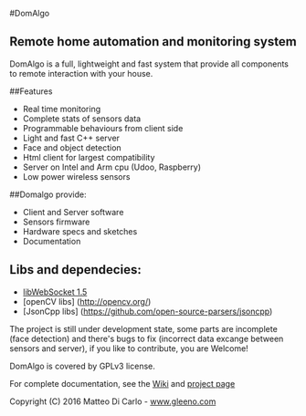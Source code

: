#DomAlgo
## Remote home automation and monitoring system

DomAlgo is a full, lightweight and fast system that provide all components to remote interaction with your house.

##Features
  - Real time monitoring
  - Complete stats of sensors data
  - Programmable behaviours from client side
  - Light and fast C++ server
  - Face and object detection
  - Html client for largest compatibility
  - Server on Intel and Arm cpu (Udoo, Raspberry)
  - Low power wireless sensors

##Domalgo provide:
  - Client and Server software
  - Sensors firmware
  - Hardware specs and sketches
  - Documentation

## Libs and dependecies:
  -  [libWebSocket 1.5](https://github.com/warmcat/libwebsockets/commits/v1.7-stable)
  -  [openCV libs] (http://opencv.org/)
  -  [JsonCpp libs] (https://github.com/open-source-parsers/jsoncpp)

The project is still under development state, some parts are incomplete (face detection) and there's bugs to fix (incorrect data excange between sensors and server), if you like to contribute, you are Welcome!

DomAlgo is covered by GPLv3 license.

For complete documentation, see the [Wiki](https://github.com/Gleeno/DomAlgo/wiki) and [project page](http://gleeno.github.io/DomAlgo)

Copyright (C) 2016 Matteo Di Carlo - www.gleeno.com
